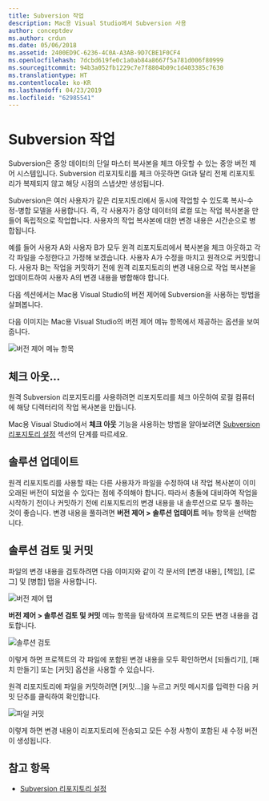 ```yaml
---
title: Subversion 작업
description: Mac용 Visual Studio에서 Subversion 사용
author: conceptdev
ms.author: crdun
ms.date: 05/06/2018
ms.assetid: 2400ED9C-6236-4C0A-A3AB-9D7CBE1F0CF4
ms.openlocfilehash: 7dcbd619fe0c1a0ab84a8667f5a781d006f80999
ms.sourcegitcommit: 94b3a052fb1229c7e7f8804b09c1d403385c7630
ms.translationtype: HT
ms.contentlocale: ko-KR
ms.lasthandoff: 04/23/2019
ms.locfileid: "62985541"
---
```

# <a name="working-with-subversion"></a>Subversion 작업

Subversion은 중앙 데이터의 단일 마스터 복사본을 체크 아웃할 수 있는 중앙 버전 제어 시스템입니다. Subversion 리포지토리를 체크 아웃하면 Git과 달리 전체 리포지토리가 복제되지 않고 해당 시점의 스냅샷만 생성됩니다.

Subversion은 여러 사용자가 같은 리포지토리에서 동시에 작업할 수 있도록 복사-수정-병합 모델을 사용합니다. 즉, 각 사용자가 중앙 데이터의 로컬 또는 작업 복사본을 만들어 독립적으로 작업합니다. 사용자의 작업 복사본에 대한 변경 내용은 시간순으로 병합됩니다.

예를 들어 사용자 A와 사용자 B가 모두 원격 리포지토리에서 복사본을 체크 아웃하고 각각 파일을 수정한다고 가정해 보겠습니다. 사용자 A가 수정을 마치고 원격으로 커밋합니다. 사용자 B는 작업을 커밋하기 전에 원격 리포지토리의 변경 내용으로 작업 복사본을 업데이트하여 사용자 A의 변경 내용을 병합해야 합니다.

다음 섹션에서는 Mac용 Visual Studio의 버전 제어에 Subversion을 사용하는 방법을 살펴봅니다.

다음 이미지는 Mac용 Visual Studio의 버전 제어 메뉴 항목에서 제공하는 옵션을 보여줍니다.

![버전 제어 메뉴 항목](media/version-control-svnVersionControlMenu.png)

## <a name="checkout"></a>체크 아웃...

원격 Subversion 리포지토리를 사용하려면 리포지토리를 체크 아웃하여 로컬 컴퓨터에 해당 디렉터리의 작업 복사본을 만듭니다.

Mac용 Visual Studio에서 **체크 아웃** 기능을 사용하는 방법을 알아보려면 [Subversion 리포지토리 설정](set-up-subversion-repository.md) 섹션의 단계를 따르세요.

## <a name="update-solution"></a>솔루션 업데이트

원격 리포지토리를 사용할 때는 다른 사용자가 파일을 수정하여 내 작업 복사본이 이미 오래된 버전이 되었을 수 있다는 점에 주의해야 합니다. 따라서 충돌에 대비하여 작업을 시작하기 전이나 커밋하기 전에 리포지토리의 변경 내용을 내 솔루션으로 모두 풀하는 것이 좋습니다. 변경 내용을 풀하려면 **버전 제어 > 솔루션 업데이트** 메뉴 항목을 선택합니다.

## <a name="review-solution-and-commit"></a>솔루션 검토 및 커밋

파일의 변경 내용을 검토하려면 다음 이미지와 같이 각 문서의 [변경 내용], [책임], [로그] 및 [병합] 탭을 사용합니다.

![버전 제어 탭](media/version-control-vcTabs.png)

**버전 제어 > 솔루션 검토 및 커밋** 메뉴 항목을 탐색하여 프로젝트의 모든 변경 내용을 검토합니다.

![솔루션 검토](media/version-control-vcStatus.png)

이렇게 하면 프로젝트의 각 파일에 포함된 변경 내용을 모두 확인하면서 [되돌리기], [패치 만들기] 또는 [커밋] 옵션을 사용할 수 있습니다.

원격 리포지토리에 파일을 커밋하려면 [커밋...]을 누르고 커밋 메시지를 입력한 다음 커밋 단추를 클릭하여 확인합니다.

![파일 커밋](media/version-control-svnCommit.png)

이렇게 하면 변경 내용이 리포지토리에 전송되고 모든 수정 사항이 포함된 새 수정 버전이 생성됩니다.

## <a name="see-also"></a>참고 항목

- [Subversion 리포지토리 설정](set-up-subversion-repository.md)
